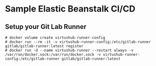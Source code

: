 # Sample Elastic Beanstalk CI/CD

## Setup your Git Lab Runner

```
# docker volume create virtushub-runner-config
# docker run --rm -it -v virtushub-runner-config:/etc/gitlab-runner gitlab/gitlab-runner:latest register
# docker run -d --name virtushub-runner --restart always -v /var/run/docker.sock:/var/run/docker.sock -v virtushub-runner-config:/etc/gitlab-runner gitlab/gitlab-runner:latest
```



